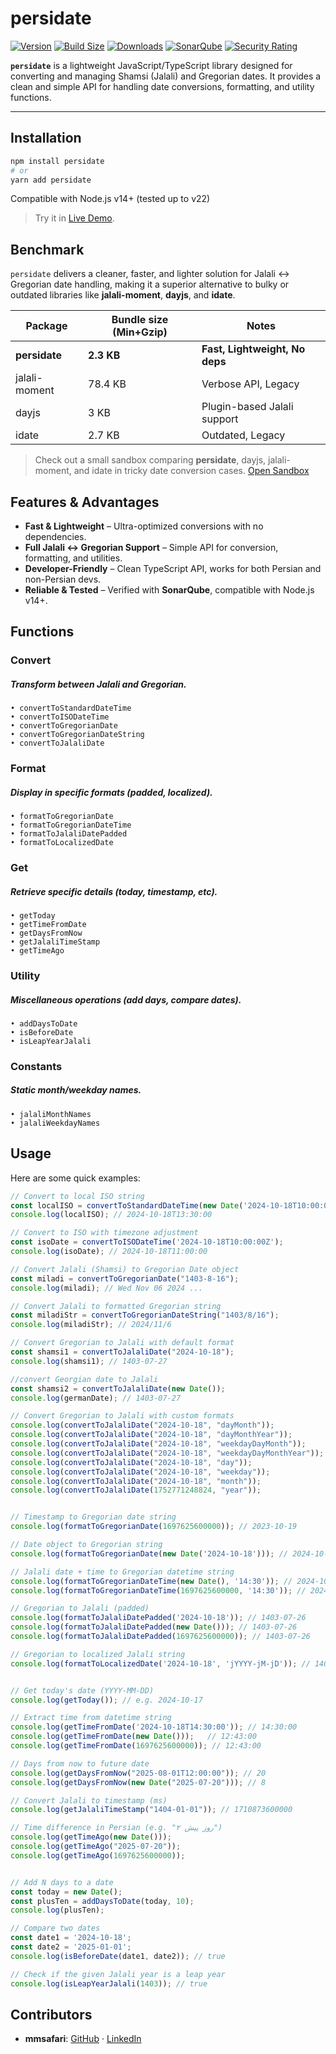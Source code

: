 # persidate

[![Version](https://img.shields.io/npm/v/persidate?style=flat&colorA=000000&colorB=000000)](https://www.npmjs.com/package/persidate)
[![Build Size](https://img.shields.io/bundlephobia/minzip/persidate?label=bundle%20size&style=flat&colorA=000000&colorB=000000)](https://bundlephobia.com/result?p=persidate)
[![Downloads](https://img.shields.io/npm/dt/persidate.svg?style=flat&colorA=000000&colorB=000000)](https://www.npmjs.com/package/persidate)
[![SonarQube](https://sonarcloud.io/api/project_badges/measure?project=mmsafari_persidate&metric=alert_status)](https://sonarcloud.io/summary/new_code?id=mmsafari_persidate)
[![Security Rating](https://sonarcloud.io/api/project_badges/measure?project=mmsafari_persidate&metric=security_rating)](https://sonarcloud.io/summary/new_code?id=mmsafari_persidate)

**`persidate`** is a lightweight JavaScript/TypeScript library designed for converting and managing Shamsi (Jalali) and Gregorian dates. It provides a clean and simple API for handling date conversions, formatting, and utility functions.

---

## Installation

```bash
npm install persidate
# or
yarn add persidate
```

Compatible with Node.js v14+ (tested up to v22)

>Try it in [Live Demo](https://k2xwfw.csb.app/).

## Benchmark

`persidate` delivers a cleaner, faster, and lighter solution for Jalali ↔ Gregorian date handling, making it a superior alternative to bulky or outdated libraries like **jalali-moment**, **dayjs**, and **idate**.

| Package       | Bundle size (Min+Gzip) | Notes |
|---------------|-------------------------|-------|
| **persidate** | **2.3 KB**              | **Fast, Lightweight, No deps** |
| jalali-moment | 78.4 KB                 | Verbose API, Legacy |
| dayjs         | 3 KB                    | Plugin-based Jalali support |
| idate         | 2.7 KB                  | Outdated, Legacy |

> Check out a small sandbox comparing **persidate**, dayjs, jalali-moment, and idate in tricky date conversion cases.
> [Open Sandbox](https://codesandbox.io/p/sandbox/inspiring-johnson-p86lrj)



## Features & Advantages

- **Fast & Lightweight** – Ultra-optimized conversions with no dependencies.
- **Full Jalali ↔ Gregorian Support** – Simple API for conversion, formatting, and utilities.
- **Developer-Friendly** – Clean TypeScript API, works for both Persian and non-Persian devs.
- **Reliable & Tested** – Verified with **SonarQube**, compatible with Node.js v14+.



## Functions

### Convert
##### Transform between Jalali and Gregorian.

	• convertToStandardDateTime
	• convertToISODateTime
	• convertToGregorianDate
	• convertToGregorianDateString
	• convertToJalaliDate

### Format
##### Display in specific formats (padded, localized).

	• formatToGregorianDate
	• formatToGregorianDateTime
	• formatToJalaliDatePadded
	• formatToLocalizedDate

### Get
##### Retrieve specific details (today, timestamp, etc).

	• getToday
	• getTimeFromDate
	• getDaysFromNow
	• getJalaliTimeStamp
	• getTimeAgo

### Utility
##### Miscellaneous operations (add days, compare dates).

	• addDaysToDate
	• isBeforeDate
	• isLeapYearJalali

### Constants
##### Static month/weekday names.

	• jalaliMonthNames
	• jalaliWeekdayNames

## Usage
Here are some quick examples:

```ts
// Convert to local ISO string
const localISO = convertToStandardDateTime(new Date('2024-10-18T10:00:00Z'));
console.log(localISO); // 2024-10-18T13:30:00

// Convert to ISO with timezone adjustment
const isoDate = convertToISODateTime('2024-10-18T10:00:00Z');
console.log(isoDate); // 2024-10-18T11:00:00

// Convert Jalali (Shamsi) to Gregorian Date object
const miladi = convertToGregorianDate("1403-8-16");
console.log(miladi); // Wed Nov 06 2024 ...

// Convert Jalali to formatted Gregorian string
const miladiStr = convertToGregorianDateString("1403/8/16");
console.log(miladiStr); // 2024/11/6

// Convert Gregorian to Jalali with default format
const shamsi1 = convertToJalaliDate("2024-10-18");
console.log(shamsi1); // 1403-07-27

//convert Georgian date to Jalali
const shamsi2 = convertToJalaliDate(new Date());
console.log(germanDate); // 1403-07-27

// Convert Gregorian to Jalali with custom formats
console.log(convertToJalaliDate("2024-10-18", "dayMonth"));             // 27 مهر
console.log(convertToJalaliDate("2024-10-18", "dayMonthYear"));        // 27 مهر 1403
console.log(convertToJalaliDate("2024-10-18", "weekdayDayMonth"));     // جمعه 27 مهر
console.log(convertToJalaliDate("2024-10-18", "weekdayDayMonthYear")); // جمعه 27 مهر 1403
console.log(convertToJalaliDate("2024-10-18", "day"));                 // 27
console.log(convertToJalaliDate("2024-10-18", "weekday"));             // جمعه
console.log(convertToJalaliDate("2024-10-18", "month"));               // مهر
console.log(convertToJalaliDate(1752771248824, "year"));               // 1404


// Timestamp to Gregorian date string
console.log(formatToGregorianDate(1697625600000)); // 2023-10-19

// Date object to Gregorian string
console.log(formatToGregorianDate(new Date('2024-10-18'))); // 2024-10-18

// Jalali date + time to Gregorian datetime string
console.log(formatToGregorianDateTime(new Date(), '14:30')); // 2024-10-17T14:30
console.log(formatToGregorianDateTime(1697625600000, '14:30')); // 2024-10-17T14:30

// Gregorian to Jalali (padded)
console.log(formatToJalaliDatePadded('2024-10-18')); // 1403-07-26
console.log(formatToJalaliDatePadded(new Date())); // 1403-07-26
console.log(formatToJalaliDatePadded(1697625600000)); // 1403-07-26

// Gregorian to localized Jalali string
console.log(formatToLocalizedDate('2024-10-18', 'jYYYY-jM-jD')); // 1403-7-26


// Get today's date (YYYY-MM-DD)
console.log(getToday()); // e.g. 2024-10-17

// Extract time from datetime string
console.log(getTimeFromDate('2024-10-18T14:30:00')); // 14:30:00
console.log(getTimeFromDate(new Date()));	// 12:43:00
console.log(getTimeFromDate(1697625600000)); // 12:43:00

// Days from now to future date
console.log(getDaysFromNow("2025-08-01T12:00:00")); // 20
console.log(getDaysFromNow(new Date("2025-07-20"))); // 8

// Convert Jalali to timestamp (ms)
console.log(getJalaliTimeStamp("1404-01-01")); // 1710873600000

// Time difference in Persian (e.g. "۲ روز پیش")
console.log(getTimeAgo(new Date()));
console.log(getTimeAgo("2025-07-20"));
console.log(getTimeAgo(1697625600000));


// Add N days to a date
const today = new Date();
const plusTen = addDaysToDate(today, 10);
console.log(plusTen);

// Compare two dates
const date1 = '2024-10-18';
const date2 = '2025-01-01';
console.log(isBeforeDate(date1, date2)); // true

// Check if the given Jalali year is a leap year
console.log(isLeapYearJalali(1403)); // true
```

## Contributors

- **mmsafari**: [GitHub](https://github.com/mmsafari) · [LinkedIn](https://www.linkedin.com/in/mmsafari/)
